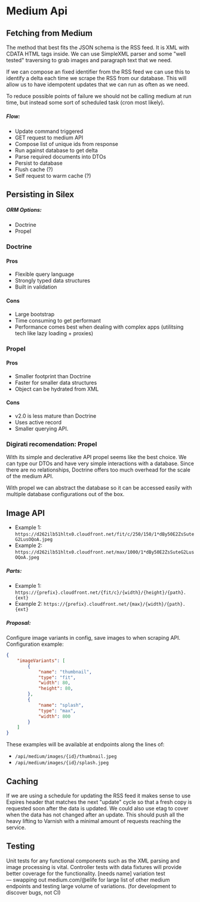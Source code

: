 # Medium Api


## Fetching from Medium
The method that best fits the JSON schema is the RSS feed. It is XML with CDATA HTML tags inside. We can use SimpleXML parser and some "well tested" traversing to grab images and paragraph text that we need.

If we can compose an fixed identifier from the RSS feed we can use this to identify a delta each time we scrape the RSS from our database. This will allow us to have idempotent updates that we can run as often as we need.

To reduce possible points of failure we should not be calling medium at run time, but instead some sort of scheduled task (cron most likely).

##### Flow:
- Update command triggered
- GET request to medium API
- Compose list of unique ids from response
- Run against database to get delta
- Parse required documents into DTOs
- Persist to database
- Flush cache (?)
- Self request to warm cache (?)


## Persisting in Silex

##### ORM Options:
- Doctrine
- Propel


### Doctrine

#### Pros
- Flexible query language
- Strongly typed data structures
- Built in validation

#### Cons
- Large bootstrap
- Time consuming to get performant
- Performance comes best when dealing with complex apps (utilitsing tech like lazy loading + proxies)

### Propel

#### Pros
- Smaller footprint than Doctrine
- Faster for smaller data structures
- Object can be hydrated from XML

#### Cons
- v2.0 is less mature than Doctrine
- Uses active record
- Smaller querying API.


### Digirati recomendation: Propel
With its simple and declerative API propel seems like the best choice. We can type our DTOs and have very simple interactions with a database. Since there are no relationships, Doctrine offers too much overhead for the scale of the medium API.

With propel we can abstract the database so it can be accessed easily with multiple database configurations out of the box.


## Image API

- Example 1: `https://d262ilb51hltx0.cloudfront.net/fit/c/250/150/1*dBy50E2ZsSuteG2LusOQoA.jpeg`
- Example 2: `https://d262ilb51hltx0.cloudfront.net/max/1000/1*dBy50E2ZsSuteG2LusOQoA.jpeg`


##### Parts:
- Example 1: `https://{prefix}.cloudfront.net/{fit/c}/{width}/{height}/{path}.{ext}`
- Example 2: `https://{prefix}.cloudfront.net/{max}/{width}/{path}.{ext}`


##### Proposal:
Configure image variants in config, save images to when scraping API. Configuration example:

```json
{
    "imageVariants": [
        {
            "name": "thumbnail",
            "type": "fit",
            "width": 80,
            "height": 80,
        },
        {
            "name": "splash",
            "type": "max",
            "width": 800
        }
    ]
}
```

These examples will be available at endpoints along the lines of:

 - `/api/medium/images/{id}/thumbnail.jpeg`
 - `/api/medium/images/{id}/splash.jpeg`


## Caching

If we are using a schedule for updating the RSS feed it makes sense to use Expires header that matches the next "update" cycle so that a fresh copy is requested soon after the data is updated. We could also use etag to cover when the data has not changed after an update. This should push all the heavy lifting to Varnish with a minimal amount of requests reaching the service.


## Testing
Unit tests for any functional components such as the XML parsing and image processing is vital.
Controller tests with data fixtures will provide better coverage for the functionality.
[needs name] variation test — swapping out medium.com/@elife for large list of other medium endpoints and testing large volume of variations. (for development to discover bugs, not CI)



